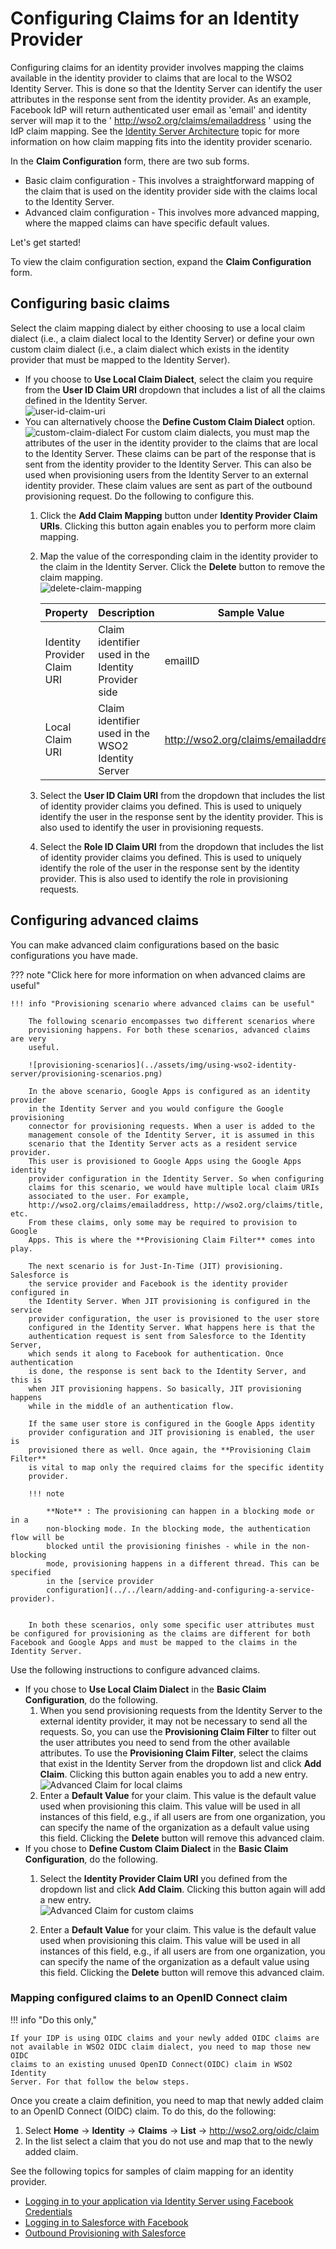 # Configuring Claims for an Identity Provider

Configuring claims for an identity provider involves mapping the claims
available in the identity provider to claims that are local to the WSO2
Identity Server. This is done so that the Identity Server can identify
the user attributes in the response sent from the identity provider. As
an example, Facebook IdP will return authenticated user email as 'email'
and identity server will map it to the '
http://wso2.org/claims/emailaddress ' using the IdP claim mapping. See
the [Identity Server Architecture](../../get-started/architecture) topic for more
information on how claim mapping fits into the identity provider
scenario.

In the **Claim Configuration** form, there are two sub forms.

- Basic claim
    configuration - This involves a straightforward mapping of the claim that is used on
    the identity provider side with the claims local to the Identity Server.
- Advanced claim configuration - This involves more advanced mapping, where the mapped claims can
    have specific default values.

Let's get started!

To view the claim configuration section, expand the **Claim
Configuration** form.

## Configuring basic claims

Select the claim mapping dialect by either choosing to use a local
claim dialect (i.e., a claim dialect local to the Identity Server) or
define your own custom claim dialect (i.e., a claim dialect which exists
in the identity provider that must be mapped to the Identity Server).

- If you choose to **Use Local Claim Dialect**, select the claim you require from the **User ID Claim URI** dropdown that includes a list of all the claims defined in the Identity Server.  
    ![user-id-claim-uri](../assets/img/using-wso2-identity-server/user-id-claim-uri.png)
- You can alternatively choose the **Define Custom Claim Dialect** option.  
    ![custom-claim-dialect](../assets/img/using-wso2-identity-server/custom-claim-dialect.png)
    For custom claim dialects, you must map the attributes of the user
    in the identity provider to the claims that are local to the
    Identity Server. These claims can be part of the response that is
    sent from the identity provider to the Identity Server. This can
    also be used when provisioning users from the Identity Server to an
    external identity provider. These claim values are sent as part of
    the outbound provisioning request. Do the following to configure
    this.  
    1. Click the **Add Claim Mapping** button under **Identity Provider
        Claim URIs**. Clicking this button again enables you to perform
        more claim mapping.
    2. Map the value of the corresponding claim in the identity
        provider to the claim in the Identity Server. Click the
        **Delete** button to remove the claim mapping.  
        ![delete-claim-mapping](../assets/img/using-wso2-identity-server/delete-claim-mapping.png)

        | Property                    | Description                                         | Sample Value                          |
        |-----------------------------|-----------------------------------------------------|---------------------------------------|
        | Identity Provider Claim URI | Claim identifier used in the Identity Provider side | emailID                               |
        | Local Claim URI             | Claim identifier used in the WSO2 Identity Server   | http://wso2.org/claims/emailaddress |

    3. Select the **User ID Claim URI** from the dropdown that includes
        the list of identity provider claims you defined. This is used
        to uniquely identify the user in the response sent by the
        identity provider. This is also used to identify the user in
        provisioning requests.
    4. Select the **Role ID Claim URI** from the dropdown that includes
        the list of identity provider claims you defined. This is used
        to uniquely identify the role of the user in the response sent
        by the identity provider. This is also used to identify the role
        in provisioning requests.  

## Configuring advanced claims

You can make advanced claim configurations based on the basic
configurations you have made.

??? note "Click here for more information on when advanced claims are useful"

    !!! info "Provisioning scenario where advanced claims can be useful"

        The following scenario encompasses two different scenarios where
        provisioning happens. For both these scenarios, advanced claims are very
        useful.

        ![provisioning-scenarios](../assets/img/using-wso2-identity-server/provisioning-scenarios.png)

        In the above scenario, Google Apps is configured as an identity provider
        in the Identity Server and you would configure the Google provisioning
        connector for provisioning requests. When a user is added to the
        management console of the Identity Server, it is assumed in this
        scenario that the Identity Server acts as a resident service provider.
        This user is provisioned to Google Apps using the Google Apps identity
        provider configuration in the Identity Server. So when configuring
        claims for this scenario, we would have multiple local claim URIs
        associated to the user. For example,
        http://wso2.org/claims/emailaddress, http://wso2.org/claims/title, etc.
        From these claims, only some may be required to provision to Google
        Apps. This is where the **Provisioning Claim Filter** comes into play.

        The next scenario is for Just-In-Time (JIT) provisioning. Salesforce is
        the service provider and Facebook is the identity provider configured in
        the Identity Server. When JIT provisioning is configured in the service
        provider configuration, the user is provisioned to the user store
        configured in the Identity Server. What happens here is that the
        authentication request is sent from Salesforce to the Identity Server,
        which sends it along to Facebook for authentication. Once authentication
        is done, the response is sent back to the Identity Server, and this is
        when JIT provisioning happens. So basically, JIT provisioning happens
        while in the middle of an authentication flow.

        If the same user store is configured in the Google Apps identity
        provider configuration and JIT provisioning is enabled, the user is
        provisioned there as well. Once again, the **Provisioning Claim Filter**
        is vital to map only the required claims for the specific identity
        provider.

        !!! note
            
            **Note** : The provisioning can happen in a blocking mode or in a
            non-blocking mode. In the blocking mode, the authentication flow will be
            blocked until the provisioning finishes - while in the non-blocking
            mode, provisioning happens in a different thread. This can be specified
            in the [service provider
            configuration](../../learn/adding-and-configuring-a-service-provider).
            

        In both these scenarios, only some specific user attributes must be configured for provisioning as the claims are different for both Facebook and Google Apps and must be mapped to the claims in the Identity Server.

Use the following instructions to configure advanced claims.

- If you chose to **Use Local Claim Dialect** in the **Basic Claim
    Configuration**, do the following.
    1. When you send provisioning requests from the Identity Server to
        the external identity provider, it may not be necessary to send
        all the requests. So, you can use the **Provisioning Claim
        Filter** to filter out the user attributes you need to send from
        the other available attributes. To use the **Provisioning Claim
        Filter**, select the claims that exist in the Identity Server
        from the dropdown list and click **Add Claim**. Clicking this
        button again enables you to add a new entry.  
        ![Advanced Claim for local
        claims](../assets/img/using-wso2-identity-server/advanced-claim-for-local-claim.png)
    2. Enter a **Default Value** for your claim. This value is the
        default value used when provisioning this claim. This value will
        be used in all instances of this field, e.g., if all users are
        from one organization, you can specify the name of the
        organization as a default value using this field. Clicking the
        **Delete** button will remove this advanced claim.
- If you chose to **Define Custom Claim Dialect** in the **Basic Claim
    Configuration**, do the following.
    1. Select the **Identity Provider Claim URI** you defined from the
        dropdown list and click **Add Claim**. Clicking this button
        again will add a new entry.  
        ![Advanced Claim for custom
        claims](../assets/img/using-wso2-identity-server/advanced-claim-for-custom-claims.png)

    2. Enter a **Default Value** for your claim. This value is the
        default value used when provisioning this claim. This value will
        be used in all instances of this field, e.g., if all users are
        from one organization, you can specify the name of the
        organization as a default value using this field. Clicking the
        **Delete** button will remove this advanced claim.

### Mapping configured claims to an OpenID Connect claim

!!! info "Do this only,"

    If your IDP is using OIDC claims and your newly added OIDC claims are
    not available in WSO2 OIDC claim dialect, you need to map those new OIDC
    claims to an existing unused OpenID Connect(OIDC) claim in WSO2 Identity
    Server. For that follow the below steps.

Once you create a claim definition, you need to map that newly added
claim to an OpenID Connect (OIDC) claim. To do this, do the following:

1. Select **Home** -\> **Identity** -\> **Claims** -\> **List** -\>
    http://wso2.org/oidc/claim
2. In the list select a claim that you do not use and map that to the
    newly added claim.

See the following topics for samples of claim mapping for an identity
provider.

- [Logging in to your application via Identity Server using Facebook Credentials](../../learn/logging-in-to-your-application-via-identity-server-using-facebook-credentials)
- [Logging in to Salesforce with Facebook](../../learn/logging-in-to-salesforce-with-facebook)
- [Outbound Provisioning with Salesforce](../../learn/outbound-provisioning-with-salesforce)
